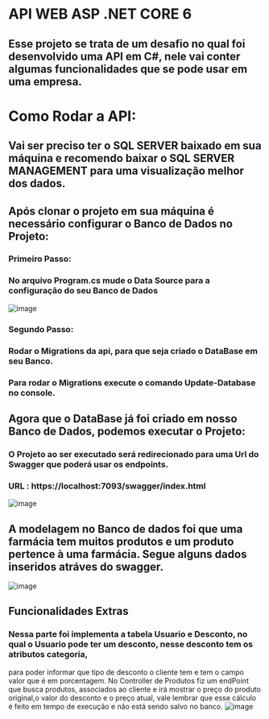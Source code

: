 # API WEB ASP .NET CORE 6 
## Esse projeto se trata de um desafio no qual foi desenvolvido uma API em C#, nele vai conter algumas funcionalidades que se pode usar em uma empresa.
# Como Rodar a API:
## Vai ser preciso ter o SQL SERVER baixado em sua máquina e recomendo baixar o SQL SERVER MANAGEMENT para uma visualização melhor dos dados.
## Após clonar o projeto em sua máquina é necessário configurar o Banco de Dados no Projeto:
### Primeiro Passo:
### No arquivo Program.cs mude o Data Source para a configuração do seu Banco de Dados
![image](https://user-images.githubusercontent.com/94800633/213511040-27c1f9de-9a82-405e-a1d3-fd92eda36dff.png)

### Segundo Passo:
### Rodar o Migrations da api, para que seja criado o DataBase em seu Banco.
### Para rodar o Migrations execute o comando Update-Database no console.

## Agora que o DataBase já foi criado em nosso Banco de Dados, podemos executar o Projeto:

### O Projeto ao ser executado será redirecionado para uma Url do Swagger que poderá usar os endpoints. 
### URL : https://localhost:7093/swagger/index.html 
![image](https://user-images.githubusercontent.com/94800633/213514842-80c7cb15-5d93-433d-bced-cefe58df599e.png)

## A modelagem no Banco de dados foi que uma farmácia tem muitos produtos e um produto pertence à uma farmácia. Segue alguns dados inseridos atráves do swagger.
![image](https://user-images.githubusercontent.com/94800633/213544550-347a2f6d-92b2-448e-a602-76e1b8c9a0c8.png)

## Funcionalidades Extras
### Nessa parte foi implementa a tabela Usuario e Desconto, no qual o Usuario pode ter um desconto, nesse desconto tem os atributos categoria,
para poder informar que tipo de desconto o cliente tem e tem o campo valor que é em porcentagem. No Controller de Produtos fiz um endPoint que busca produtos,
associados ao cliente e irá mostrar o preço do produto original,o valor do desconto e o preço atual, vale lembrar que esse cálculo é feito em tempo de execução
e não está sendo salvo no banco.
![image](https://user-images.githubusercontent.com/94800633/213681186-52e78030-af99-410a-a93a-49a138b9f9a4.png)
